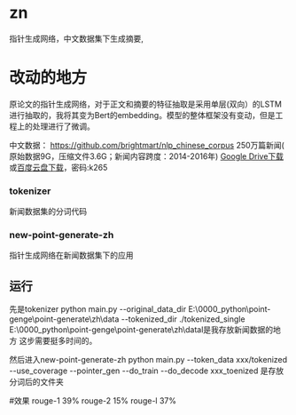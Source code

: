 # zn 
指针生成网络，中文数据集下生成摘要, 

# 改动的地方
原论文的指针生成网络，对于正文和摘要的特征抽取是采用单层(双向）的LSTM进行抽取的，我将其变为Bert的embedding。模型的整体框架没有变动，但是工程上的处理进行了微调。

中文数据：
https://github.com/brightmart/nlp_chinese_corpus
250万篇新闻( 原始数据9G，压缩文件3.6G；新闻内容跨度：2014-2016年)
[Google Drive下载](https://drive.google.com/file/d/1TMKu1FpTr6kcjWXWlQHX7YJsMfhhcVKp/view?usp=sharing)或[百度云盘下载](https://pan.baidu.com/share/init?surl=MLLM-CdM6BhJkj8D0u3atA)，密码:k265

### tokenizer
新闻数据集的分词代码


### new-point-generate-zh
指针生成网络在新闻数据集下的应用


## 运行
先是tokenizer
python main.py --original_data_dir E:\0000_python\point-genge\point-generate\zh\data --tokenized_dir ./tokenized_single
E:\0000_python\point-genge\point-generate\zh\datal是我存放新闻数据的地方
这步需要挺多时间的。

然后进入new-point-generate-zh
python main.py --token_data xxx/tokenized --use_coverage --pointer_gen --do_train --do_decode
xxx_toenized 是存放分词后的文件夹

#效果
rouge-1 39%   rouge-2 15% rouge-l 37%









